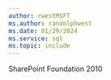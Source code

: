 ```yaml
---
author: rwestMSFT
ms.author: randolphwest
ms.date: 01/29/2024
ms.service: sql
ms.topic: include
---
```

 SharePoint Foundation 2010 
